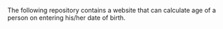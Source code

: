 The following repository contains a website that can calculate age of a person on entering his/her date of birth.
